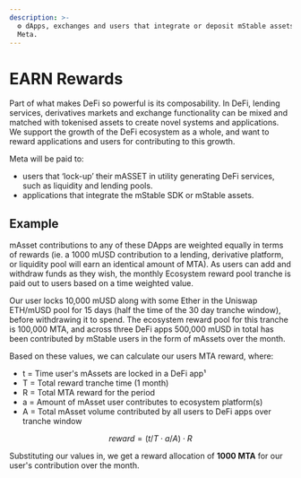 ```yaml
---
description: >-
  ⚙️ dApps, exchanges and users that integrate or deposit mStable assets earn
  Meta.
---
```


# EARN Rewards

Part of what makes DeFi so powerful is its composability. In DeFi, lending services, derivatives markets and exchange functionality can be mixed and matched with tokenised assets to create novel systems and applications. We support the growth of the DeFi ecosystem as a whole, and want to reward applications and users for contributing to this growth. 

Meta will be paid to:

* users that ‘lock-up’ their mASSET in utility generating DeFi services, such as liquidity and lending pools. 
* applications that integrate the mStable SDK or mStable assets. 

## Example

mAsset contributions to any of these DApps are weighted equally in terms of rewards \(ie. a 1000 mUSD contribution to a lending, derivative platform, or liquidity pool will earn an identical amount of MTA\). As users can add and withdraw funds as they wish, the monthly Ecosystem reward pool tranche is paid out to users based on a time weighted value. 

Our user locks 10,000 mUSD along with some Ether in the Uniswap ETH/mUSD pool for 15 days \(half the time of the 30 day tranche window\), before withdrawing it to spend. The ecosystem reward pool for this tranche is 100,000 MTA, and across three DeFi apps 500,000 mUSD in total has been contributed by mStable users in the form of mAssets over the month.

Based on these values, we can calculate our users MTA reward, where:

*  t = Time user's mAssets are locked in a DeFi app¹
* T = Total reward tranche time \(1 month\)
* R = Total MTA reward for the period
* a = Amount of mAsset user contributes to ecosystem platform\(s\)
* A = Total mAsset volume contributed by all users to DeFi apps over tranche window

$$
reward = (t/T⋅a/A)⋅R
$$

Substituting our values in, we get a reward allocation of **1000 MTA** for our user's contribution over the month.


